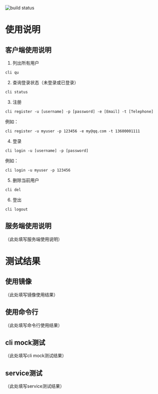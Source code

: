 ![build status](https://travis-ci.org/RowlingWu/agenda-service.svg?branch=master)

# 使用说明

## 客户端使用说明

1. 列出所有用户

`cli qu`

2. 查询登录状态（未登录或已登录）

`cli status`

3. 注册

`cli register -u [username] -p [password] -e [Email] -t [Telephone]`

例如：

`cli register -u myuser -p 123456 -e my@qq.com -t 13600001111`

4. 登录

`cli login -u [username] -p [password]`

例如：

`cli login -u myuser -p 123456`

5. 删除当前用户

`cli del`

6. 登出

`cli logout`

## 服务端使用说明

（此处填写服务端使用说明）


# 测试结果

## 使用镜像

（此处填写镜像使用结果）

## 使用命令行

（此处填写命令行使用结果）

## cli mock测试

（此处填写cli mock测试结果）

## service测试

（此处填写service测试结果）